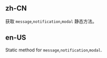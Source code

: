 ## zh-CN

获取 `message`,`notification`,`modal` 静态方法。

## en-US

Static method for `message`,`notification`,`modal`.
